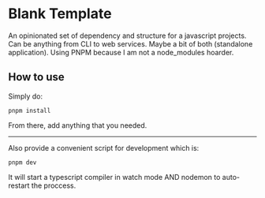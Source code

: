 <!--
 Copyright (c) 2022 Yandi Banyu Karima Waly
 
 This software is released under the MIT License.
 https://opensource.org/licenses/MIT
-->

# Blank Template
An opinionated set of dependency and structure for a javascript projects. Can be anything from CLI to web services. Maybe a bit of both (standalone application). Using PNPM because I am not a node_modules hoarder.

## How to use
Simply do:
```
pnpm install
```
From there, add anything that you needed.

---

Also provide a convenient script for development which is:
```
pnpm dev
```
It will start a typescript compiler in watch mode AND nodemon to auto-restart the proccess.